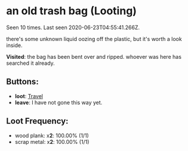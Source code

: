 # an old trash bag (Looting)

Seen 10 times. Last seen 2020-06-23T04:55:41.266Z.

there's some unknown liquid oozing off the plastic, but it's worth a look inside.

**Visited**: the bag has been bent over and ripped. whoever was here has searched it already.

## Buttons:

- **loot**: [Travel](Travel-travel.md)
- **leave**: I have not gone this way yet.

## Loot Frequency:

  - wood plank: x**2**: 100.00% (1/1)
  - scrap metal: x**2**: 100.00% (1/1)